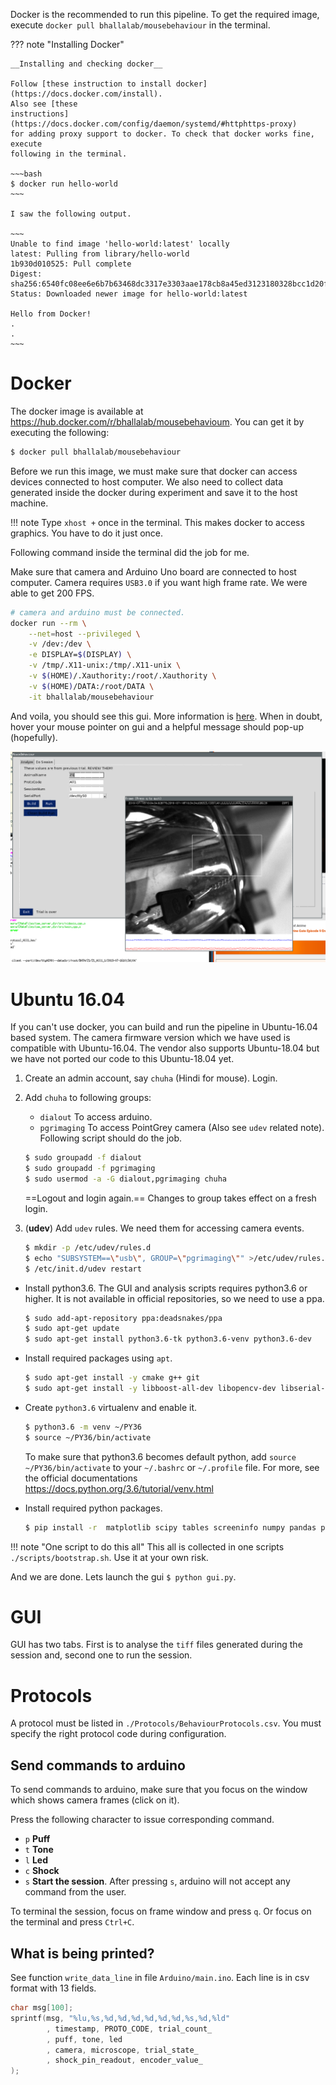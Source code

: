 Docker is the recommended to run this pipeline. To get the required image,
execute `docker pull bhallalab/mousebehaviour` in the terminal.

??? note "Installing Docker"

    __Installing and checking docker__

    Follow [these instruction to install docker](https://docs.docker.com/install).
    Also see [these
    instructions](https://docs.docker.com/config/daemon/systemd/#httphttps-proxy)
    for adding proxy support to docker. To check that docker works fine, execute
    following in the terminal.

    ~~~bash
    $ docker run hello-world
    ~~~

    I saw the following output.

    ~~~
    Unable to find image 'hello-world:latest' locally
    latest: Pulling from library/hello-world
    1b930d010525: Pull complete 
    Digest: sha256:6540fc08ee6e6b7b63468dc3317e3303aae178cb8a45ed3123180328bcc1d20f
    Status: Downloaded newer image for hello-world:latest

    Hello from Docker!
    . 
    .
    ~~~

# Docker

The docker image is available at
https://hub.docker.com/r/bhallalab/mousebehavioum. You can get it by executing
the following:

~~~bash
$ docker pull bhallalab/mousebehaviour
~~~

Before we run this image, we must make sure that docker can access
devices connected to host computer. We also need to collect data 
generated inside the docker during experiment and save it to the host machine.

!!! note
    Type `xhost +` once in the terminal. This makes docker to access
    graphics. You have to do it just once.

Following command inside the terminal did the job for me. 

Make sure that camera and Arduino Uno board are connected to host computer.
Camera requires `USB3.0` if you want high frame rate. We were able to get 200
FPS.

~~~bash
# camera and arduino must be connected.
docker run --rm \
    --net=host --privileged \
    -v /dev:/dev \
    -e DISPLAY=$(DISPLAY) \
    -v /tmp/.X11-unix:/tmp/.X11-unix \
    -v $(HOME)/.Xauthority:/root/.Xauthority \
    -v $(HOME)/DATA:/root/DATA \
    -it bhallalab/mousebehaviour
~~~

And voila, you should see this gui. More information is [here](gui.md). When in
doubt, hover your mouse pointer on gui and a helpful message should pop-up
(hopefully).

![](images/gui_in_docker.png)

# Ubuntu 16.04

If you can't use docker, you can build and run the pipeline in Ubuntu-16.04
based system. The camera firmware version which we have used is compatible with
Ubuntu-16.04. The vendor also supports Ubuntu-18.04 but we have not ported our
code to this Ubuntu-18.04 yet.

1. Create an admin account, say `chuha` (Hindi for mouse). Login.
2. Add `chuha` to following groups: 
    - `dialout` To access arduino.
    - `pgrimaging` To access PointGrey camera (Also see `udev` related note).
    Following script should do the job.

    ~~~bash
    $ sudo groupadd -f dialout
    $ sudo groupadd -f pgrimaging
    $ sudo usermod -a -G dialout,pgrimaging chuha
    ~~~

    ==Logout and login again.== Changes to group takes effect on a fresh login.

3. (__udev__) Add `udev` rules. We need them for accessing camera events.

     ~~~bash
     $ mkdir -p /etc/udev/rules.d 
     $ echo "SUBSYSTEM==\"usb\", GROUP=\"pgrimaging\"" >/etc/udev/rules.d/40-pgr.rules
     $ /etc/init.d/udev restart
     ~~~

- Install python3.6. The GUI and analysis scripts requires python3.6 or higher.
   It is not available in official repositories, so we need to use a ppa.
    ~~~bash
    $ sudo add-apt-repository ppa:deadsnakes/ppa
    $ sudo apt-get update
    $ sudo apt-get install python3.6-tk python3.6-venv python3.6-dev
    ~~~

-  Install required packages using `apt`.
    ~~~bash
    $ sudo apt-get install -y cmake g++ git
    $ sudo apt-get install -y libboost-all-dev libopencv-dev libserial-dev arduino-core
    ~~~

- Create `python3.6` virtualenv and enable it.
    ~~~bash
    $ python3.6 -m venv ~/PY36
    $ source ~/PY36/bin/activate 
    ~~~
   To make sure that python3.6 becomes default python, add `source
   ~/PY36/bin/activate` to your `~/.bashrc` or `~/.profile` file. For more, see
   the official documentations https://docs.python.org/3.6/tutorial/venv.html

- Install required python packages.
    ~~~bash
    $ pip install -r  matplotlib scipy tables screeninfo numpy pandas pyserial pysimplegui pillow
    ~~~

!!! note "One script to do this all"
    This all is collected in one scripts `./scripts/bootstrap.sh`. Use it at your
    own risk.

And we are done. Lets launch the gui `$ python gui.py`.

# GUI

GUI has two tabs. First is to analyse the `tiff` files generated during the
session and, second one to run the session.

# Protocols

A protocol must be listed in `./Protocols/BehaviourProtocols.csv`. You must
specify the right protocol code during configuration. 

## Send commands to arduino

To send commands to arduino, make sure that you focus on the window which shows
camera frames (click on it). 

Press the following character to issue corresponding command.

- `p` __Puff__ 
- `t` __Tone__
- `l` __Led__ 
- `c` __Shock__ 
- `s` __Start the session__. After pressing `s`, arduino will not accept any
  command from the user. 

To terminal the session, focus on frame window and press `q`. Or focus on the
terminal and press `Ctrl+C`. 

## What is being printed?

See function `write_data_line` in file `Arduino/main.ino`. Each line is in csv
format with 13 fields. 

```c
char msg[100];
sprintf(msg, "%lu,%s,%d,%d,%d,%d,%d,%d,%s,%d,%ld"
        , timestamp, PROTO_CODE, trial_count_
        , puff, tone, led
        , camera, microscope, trial_state_
        , shock_pin_readout, encoder_value_
);
```
